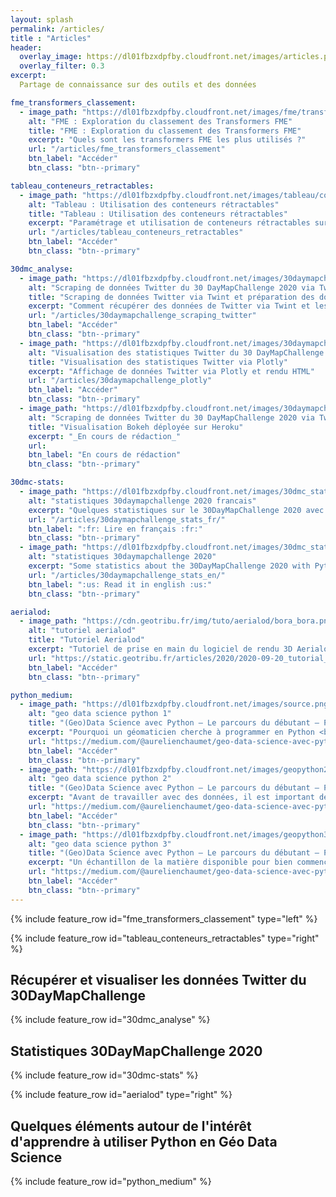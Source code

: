 ```yaml
---
layout: splash
permalink: /articles/
title : "Articles"  
header:
  overlay_image: https://dl01fbzxdpfby.cloudfront.net/images/articles.png
  overlay_filter: 0.3
excerpt:
  Partage de connaissance sur des outils et des données

fme_transformers_classement:
  - image_path: "https://dl01fbzxdpfby.cloudfront.net/images/fme/transformers_ranking/fme_lizard_trophy.jpg"
    alt: "FME : Exploration du classement des Transformers FME"
    title: "FME : Exploration du classement des Transformers FME"
    excerpt: "Quels sont les transformers FME les plus utilisés ?"
    url: "/articles/fme_transformers_classement"
    btn_label: "Accéder"
    btn_class: "btn--primary"

tableau_conteneurs_retractables:
  - image_path: "https://dl01fbzxdpfby.cloudfront.net/images/tableau/conteneur_retractable/conteneurs_retractables.png"
    alt: "Tableau : Utilisation des conteneurs rétractables"
    title: "Tableau : Utilisation des conteneurs rétractables"
    excerpt: "Paramétrage et utilisation de conteneurs rétractables sur Tableau"
    url: "/articles/tableau_conteneurs_retractables"
    btn_label: "Accéder"
    btn_class: "btn--primary"

30dmc_analyse:
  - image_path: "https://dl01fbzxdpfby.cloudfront.net/images/30daymapchallenge_stats_coulisses/tweets_sortie_import.png"
    alt: "Scraping de données Twitter du 30 DayMapChallenge 2020 via Twint et préparation via Pandas"
    title: "Scraping de données Twitter via Twint et préparation des données via Pandas"
    excerpt: "Comment récupérer des données de Twitter via Twint et les préparer via Pandas"
    url: "/articles/30daymapchallenge_scraping_twitter"
    btn_label: "Accéder"
    btn_class: "btn--primary"
  - image_path: "https://dl01fbzxdpfby.cloudfront.net/images/30daymapchallenge_stats_coulisses/tweets_plotly.png"
    alt: "Visualisation des statistiques Twitter du 30 DayMapChallenge 2020 via Plotly"
    title: "Visualisation des statistiques Twitter via Plotly"
    excerpt: "Affichage de données Twitter via Plotly et rendu HTML"
    url: "/articles/30daymapchallenge_plotly"
    btn_label: "Accéder"
    btn_class: "btn--primary"  
  - image_path: "https://dl01fbzxdpfby.cloudfront.net/images/30daymapchallenge_stats_coulisses/tweets_bokeh.png"
    alt: "Scraping de données Twitter du 30 DayMapChallenge 2020 via Twint et préparation via Pandas"
    title: "Visualisation Bokeh déployée sur Heroku"
    excerpt: "_En cours de rédaction_"
    url: 
    btn_label: "En cours de rédaction"
    btn_class: "btn--primary"

30dmc-stats:
  - image_path: "https://dl01fbzxdpfby.cloudfront.net/images/30dmc_stats_header_sd.png"
    alt: "statistiques 30daymapchallenge 2020 francais"
    excerpt: "Quelques statistiques sur le 30DayMapChallenge 2020 avec Python"
    url: "/articles/30daymapchallenge_stats_fr/"
    btn_label: ":fr: Lire en français :fr:"
    btn_class: "btn--primary"
  - image_path: "https://dl01fbzxdpfby.cloudfront.net/images/30dmc_stats_header_sd.png"
    alt: "statistiques 30daymapchallenge 2020"
    excerpt: "Some statistics about the 30DayMapChallenge 2020 with Python"
    url: "/articles/30daymapchallenge_stats_en/"
    btn_label: ":us: Read it in english :us:"
    btn_class: "btn--primary"

aerialod:
  - image_path: "https://cdn.geotribu.fr/img/tuto/aerialod/bora_bora.png"
    alt: "tutoriel aerialod"
    title: "Tutoriel Aerialod"
    excerpt: "Tutoriel de prise en main du logiciel de rendu 3D Aerialod <br />**_Publié à l'origine sur le site de [Geotribu](https://static.geotribu.fr)_**"
    url: "https://static.geotribu.fr/articles/2020/2020-09-20_tutorial_aerialod/"
    btn_label: "Accéder"
    btn_class: "btn--primary"

python_medium:
  - image_path: "https://dl01fbzxdpfby.cloudfront.net/images/source.png"
    alt: "geo data science python 1"
    title: "(Geo)Data Science avec Python — Le parcours du débutant — Partie 1"
    excerpt: "Pourquoi un géomaticien cherche à programmer en Python <br />**_Publié à l'origine sur [Medium](https://medium.com/@aurelienchaumet)_**"
    url: "https://medium.com/@aurelienchaumet/geo-data-science-avec-python-le-parcours-du-d%C3%A9butant-partie-1-int%C3%A9r%C3%AAts-12dc7b260fa9"
    btn_label: "Accéder"
    btn_class: "btn--primary"
  - image_path: "https://dl01fbzxdpfby.cloudfront.net/images/geopython2.png"
    alt: "geo data science python 2"
    title: "(Geo)Data Science avec Python — Le parcours du débutant — Partie 2 — Environnement de travail "
    excerpt: "Avant de travailler avec des données, il est important de posséder les bons outils !<br />**_Publié à l'origine sur [Medium](https://medium.com/@aurelienchaumet)_**"
    url: "https://medium.com/@aurelienchaumet/geo-data-science-avec-python-le-parcours-du-d%C3%A9butant-partie-2-environnement-de-travail-e26fceeafd8a"
    btn_label: "Accéder"
    btn_class: "btn--primary"
  - image_path: "https://dl01fbzxdpfby.cloudfront.net/images/geopython3.png"
    alt: "geo data science python 3"
    title: "(Geo)Data Science avec Python — Le parcours du débutant — Partie 3 — Ressources"
    excerpt: "Un échantillon de la matière disponible pour bien commencer avec le travail des données sur Python <br />**_Publié à l'origine sur [Medium](https://medium.com/@aurelienchaumet)_**"
    url: "https://medium.com/@aurelienchaumet/geo-data-science-avec-python-le-parcours-du-d%C3%A9butant-partie-3-ressources-df4988dc7e45"
    btn_label: "Accéder"
    btn_class: "btn--primary"
---
```


{% include feature_row id="fme_transformers_classement" type="left" %}

{% include feature_row id="tableau_conteneurs_retractables" type="right" %}

## Récupérer et visualiser les données Twitter du 30DayMapChallenge

{% include feature_row id="30dmc_analyse" %}

## Statistiques 30DayMapChallenge 2020

{% include feature_row id="30dmc-stats" %}

{% include feature_row id="aerialod" type="right" %}

## Quelques éléments autour de l'intérêt d'apprendre à utiliser Python en Géo Data Science

{% include feature_row id="python_medium" %}
